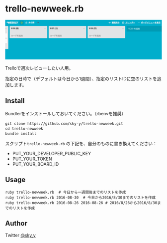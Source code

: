# trello-newweek.rb

![Trello Weekly Review](ss-trello-weekly.png)

Trelloで週次レビューしたい人用。

指定の日時で（デフォルトは今日から1週間）、指定のリストIDに空のリストを追加します。

## Install

Bundlerをインストールしておいてください。（rbenvを推奨）

    git clone https://github.com/sky-y/trello-newweek.git
    cd trello-newweek
    bundle install

スクリプト`trello-newweek.rb` の下記を、自分のものに書き換えてください：

* PUT_YOUR_DEVELOPER_PUBLIC_KEY
* PUT_YOUR_TOKEN
* PUT_YOUR_BOARD_ID

## Usage

    ruby trello-newweek.rb  # 今日から一週間後までのリストを作成
    ruby trello-newweek.rb 2016-08-30  # 今日から2016/8/30までのリストを作成
    ruby trello-newweek.rb 2016-08-26 2016-08-26 # 2016/8/26から2016/8/30までのリストを作成

## Author

Twitter [@sky_y](https://twitter.com/sky_y)
